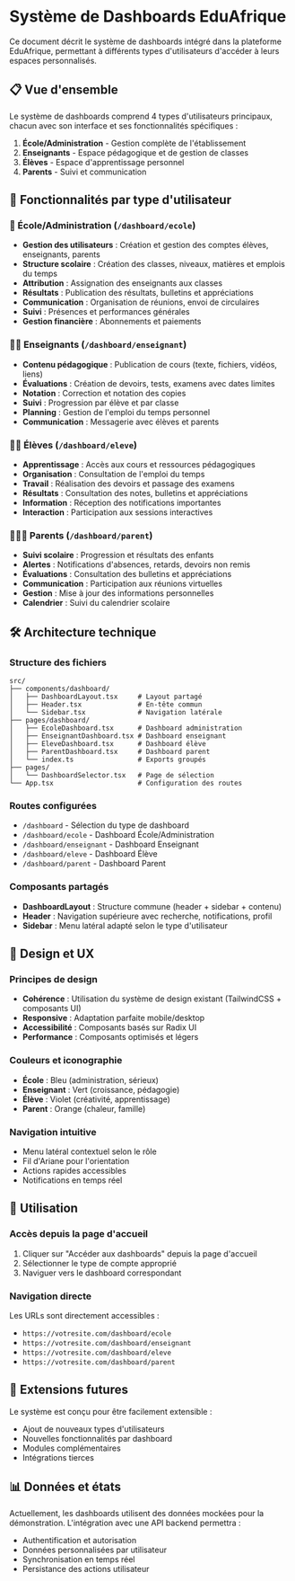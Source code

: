 # Système de Dashboards EduAfrique

Ce document décrit le système de dashboards intégré dans la plateforme EduAfrique, permettant à différents types d'utilisateurs d'accéder à leurs espaces personnalisés.

## 📋 Vue d'ensemble

Le système de dashboards comprend 4 types d'utilisateurs principaux, chacun avec son interface et ses fonctionnalités spécifiques :

1. **École/Administration** - Gestion complète de l'établissement
2. **Enseignants** - Espace pédagogique et de gestion de classes
3. **Élèves** - Espace d'apprentissage personnel
4. **Parents** - Suivi et communication

## 🎯 Fonctionnalités par type d'utilisateur

### 🏫 École/Administration (`/dashboard/ecole`)

- **Gestion des utilisateurs** : Création et gestion des comptes élèves, enseignants, parents
- **Structure scolaire** : Création des classes, niveaux, matières et emplois du temps
- **Attribution** : Assignation des enseignants aux classes
- **Résultats** : Publication des résultats, bulletins et appréciations
- **Communication** : Organisation de réunions, envoi de circulaires
- **Suivi** : Présences et performances générales
- **Gestion financière** : Abonnements et paiements

### 👨‍🏫 Enseignants (`/dashboard/enseignant`)

- **Contenu pédagogique** : Publication de cours (texte, fichiers, vidéos, liens)
- **Évaluations** : Création de devoirs, tests, examens avec dates limites
- **Notation** : Correction et notation des copies
- **Suivi** : Progression par élève et par classe
- **Planning** : Gestion de l'emploi du temps personnel
- **Communication** : Messagerie avec élèves et parents

### 👩‍🎓 Élèves (`/dashboard/eleve`)

- **Apprentissage** : Accès aux cours et ressources pédagogiques
- **Organisation** : Consultation de l'emploi du temps
- **Travail** : Réalisation des devoirs et passage des examens
- **Résultats** : Consultation des notes, bulletins et appréciations
- **Information** : Réception des notifications importantes
- **Interaction** : Participation aux sessions interactives

### 👨‍👩‍👦 Parents (`/dashboard/parent`)

- **Suivi scolaire** : Progression et résultats des enfants
- **Alertes** : Notifications d'absences, retards, devoirs non remis
- **Évaluations** : Consultation des bulletins et appréciations
- **Communication** : Participation aux réunions virtuelles
- **Gestion** : Mise à jour des informations personnelles
- **Calendrier** : Suivi du calendrier scolaire

## 🛠 Architecture technique

### Structure des fichiers

```
src/
├── components/dashboard/
│   ├── DashboardLayout.tsx     # Layout partagé
│   ├── Header.tsx              # En-tête commun
│   └── Sidebar.tsx             # Navigation latérale
├── pages/dashboard/
│   ├── EcoleDashboard.tsx      # Dashboard administration
│   ├── EnseignantDashboard.tsx # Dashboard enseignant
│   ├── EleveDashboard.tsx      # Dashboard élève
│   ├── ParentDashboard.tsx     # Dashboard parent
│   └── index.ts                # Exports groupés
├── pages/
│   └── DashboardSelector.tsx   # Page de sélection
└── App.tsx                     # Configuration des routes
```

### Routes configurées

- `/dashboard` - Sélection du type de dashboard
- `/dashboard/ecole` - Dashboard École/Administration
- `/dashboard/enseignant` - Dashboard Enseignant
- `/dashboard/eleve` - Dashboard Élève
- `/dashboard/parent` - Dashboard Parent

### Composants partagés

- **DashboardLayout** : Structure commune (header + sidebar + contenu)
- **Header** : Navigation supérieure avec recherche, notifications, profil
- **Sidebar** : Menu latéral adapté selon le type d'utilisateur

## 🎨 Design et UX

### Principes de design

- **Cohérence** : Utilisation du système de design existant (TailwindCSS + composants UI)
- **Responsive** : Adaptation parfaite mobile/desktop
- **Accessibilité** : Composants basés sur Radix UI
- **Performance** : Composants optimisés et légers

### Couleurs et iconographie

- **École** : Bleu (administration, sérieux)
- **Enseignant** : Vert (croissance, pédagogie)
- **Élève** : Violet (créativité, apprentissage)
- **Parent** : Orange (chaleur, famille)

### Navigation intuitive

- Menu latéral contextuel selon le rôle
- Fil d'Ariane pour l'orientation
- Actions rapides accessibles
- Notifications en temps réel

## 🚀 Utilisation

### Accès depuis la page d'accueil

1. Cliquer sur "Accéder aux dashboards" depuis la page d'accueil
2. Sélectionner le type de compte approprié
3. Naviguer vers le dashboard correspondant

### Navigation directe

Les URLs sont directement accessibles :

- `https://votresite.com/dashboard/ecole`
- `https://votresite.com/dashboard/enseignant`
- `https://votresite.com/dashboard/eleve`
- `https://votresite.com/dashboard/parent`

## 🔄 Extensions futures

Le système est conçu pour être facilement extensible :

- Ajout de nouveaux types d'utilisateurs
- Nouvelles fonctionnalités par dashboard
- Modules complémentaires
- Intégrations tierces

## 📊 Données et états

Actuellement, les dashboards utilisent des données mockées pour la démonstration. L'intégration avec une API backend permettra :

- Authentification et autorisation
- Données personnalisées par utilisateur
- Synchronisation en temps réel
- Persistance des actions utilisateur
